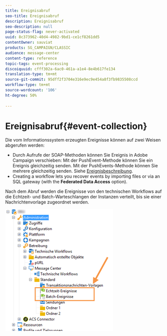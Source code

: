 ```yaml
---
title: Ereignisabruf
seo-title: Ereignisabruf
description: Ereignisabruf
seo-description: null
page-status-flag: never-activated
uuid: 8c373962-40d4-4982-9bd1-ce1cf8261dd5
contentOwner: sauviat
products: SG_CAMPAIGN/CLASSIC
audience: message-center
content-type: reference
topic-tags: event-processing
discoiquuid: cfff302a-6ac0-461a-a1e4-8e4b617fe134
translation-type: tm+mt
source-git-commit: 95dff2f3704e316e9ec9e454a8f3fb9835508ccd
workflow-type: tm+mt
source-wordcount: '106'
ht-degree: 50%

---
```



# Ereignisabruf{#event-collection}

Die vom Informationssystem erzeugten Ereignisse können auf zwei Weisen abgerufen werden:

* Durch Aufrufe der SOAP-Methoden können Sie Ereignis in Adobe Campaign verschieben: Mit der PushEvent-Methode können Sie ein Ereignis gleichzeitig senden. Mit der PushEvents-Methode können Sie mehrere gleichzeitig senden. Siehe [Ereignisbeschreibung](../../message-center/using/event-description.md).
* Creating a workflow lets you recover events by importing files or via an SQL gateway (with the **Federated Data Access** option).

Nach dem Abruf werden die Ereignisse von den technischen Workflows auf die Echtzeit- und Batch-Warteschlangen der Instanzen verteilt, bis sie einer Nachrichtenvorlage zugeordnet werden.

![](assets/messagecenter_events_queues_001.png)
